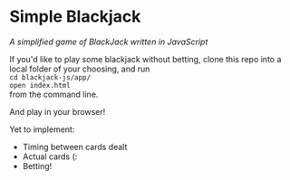# Simple Blackjack

_A simplified game of BlackJack written in JavaScript_

If you'd like to play some blackjack without betting, clone this repo into a local folder of your choosing, and run  
`cd blackjack-js/app/`  
`open index.html`  
from the command line. 

And play in your browser!

Yet to implement:  
* Timing between cards dealt  
* Actual cards (:
* Betting!
